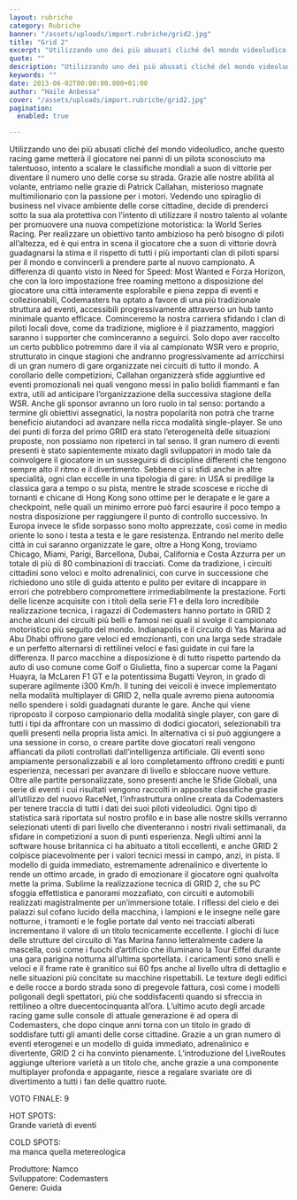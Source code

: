 ```yaml
---
layout: rubriche
category: Rubriche
banner: "/assets/uploads/import.rubriche/grid2.jpg"
title: "Grid 2"
excerpt: "Utilizzando uno dei più abusati cliché del mondo videoludico, anche questo racing game metterà il giocatore nei panni di un pilota sconosciuto ma talentuoso, intento a scalare le classifiche mondiali a suon di vittorie per diventare il numero uno delle corse su strada. Grazie alle nostre abilità al volante, entriamo nelle grazie di Patrick Callahan, [&hellip"
quote: ""
description: "Utilizzando uno dei più abusati cliché del mondo videoludico, anche questo racing game metterà il giocatore nei panni di un pilota sconosciuto ma talentuoso, intento a scalare le classifiche mondiali a suon di vittorie per diventare il numero uno delle corse su strada. Grazie alle nostre abilità al volante, entriamo nelle grazie di Patrick Callahan, [&hellip"
keywords: ""
date: 2013-06-02T00:00:00.000+01:00
author: "Haile Anbessa"
cover: "/assets/uploads/import.rubriche/grid2.jpg"
pagination:
  enabled: true

---
```


Utilizzando uno dei più abusati cliché del mondo videoludico, anche questo racing game metterà il giocatore nei panni di un pilota sconosciuto ma talentuoso, intento a scalare le classifiche mondiali a suon di vittorie per diventare il numero uno delle corse su strada. Grazie alle nostre abilità al volante, entriamo nelle grazie di Patrick Callahan, misterioso magnate multimilionario con la passione per i motori. Vedendo uno spiraglio di business nel vivace ambiente delle corse cittadine, decide di prenderci sotto la sua ala protettiva con l’intento di utilizzare il nostro talento al volante per promuovere una nuova competizione motoristica: la World Series Racing. Per realizzare un obiettivo tanto ambizioso ha però bisogno di piloti all’altezza, ed è qui entra in scena il giocatore che a suon di vittorie dovrà guadagnarsi la stima e il rispetto di tutti i più importanti clan di piloti sparsi per il mondo e convincerli a prendere parte al nuovo campionato. A differenza di quanto visto in Need for Speed: Most Wanted e Forza Horizon, che con la loro impostazione free roaming mettono a disposizione del giocatore una città interamente esplorabile e piena zeppa di eventi e collezionabili, Codemasters ha optato a favore di una più tradizionale struttura ad eventi, accessibili progressivamente attraverso un hub tanto minimale quanto efficace. Cominceremo la nostra carriera sfidando i clan di piloti locali dove, come da tradizione, migliore è il piazzamento, maggiori saranno i supporter che cominceranno a seguirci. Solo dopo aver raccolto un certo pubblico potremmo dare il via al campionato WSR vero e proprio, strutturato in cinque stagioni che andranno progressivamente ad arricchirsi di un gran numero di gare organizzate nei circuiti di tutto il mondo. A corollario delle competizioni, Callahan organizzerà sfide aggiuntive ed eventi promozionali nei quali vengono messi in palio bolidi fiammanti e fan extra, utili ad anticipare l’organizzazione della successiva stagione della WSR. Anche gli sponsor avranno un loro ruolo in tal senso: portando a termine gli obiettivi assegnatici, la nostra popolarità non potrà che trarne beneficio aiutandoci ad avanzare nella ricca modalità single-player. Se uno dei punti di forza del primo GRID era stato l’eterogeneità delle situazioni proposte, non possiamo non ripeterci in tal senso. Il gran numero di eventi presenti è stato sapientemente mixato dagli sviluppatori in modo tale da coinvolgere il giocatore in un susseguirsi di discipline differenti che tengono sempre alto il ritmo e il divertimento. Sebbene ci si sfidi anche in altre specialità, ogni clan eccelle in una tipologia di gare: in USA si predilige la classica gara a tempo o su pista, mentre le strade scoscese e ricche di tornanti e chicane di Hong Kong sono ottime per le derapate e le gare a checkpoint, nelle quali un minimo errore può farci esaurire il poco tempo a nostra disposizione per raggiungere il punto di controllo successivo. In Europa invece le sfide sorpasso sono molto apprezzate, così come in medio oriente lo sono i testa a testa e le gare resistenza. Entrando nel merito delle città in cui saranno organizzate le gare, oltre a Hong Kong, troviamo Chicago, Miami, Parigi, Barcellona, Dubai, California e Costa Azzurra per un totale di più di 80 combinazioni di tracciati. Come da tradizione, i circuiti cittadini sono veloci e molto adrenalinici, con curve in successione che richiedono uno stile di guida attento e pulito per evitare di incappare in errori che potrebbero compromettere irrimediabilmente la prestazione. Forti delle licenze acquisite con i titoli della serie F1 e della loro incredibile realizzazione tecnica, i ragazzi di Codemasters hanno portato in GRID 2 anche alcuni dei circuiti più belli e famosi nei quali si svolge il campionato motoristico più seguito del mondo. Indianapolis e il circuito di Yas Marina ad Abu Dhabi offrono gare veloci ed emozionanti, con una larga sede stradale e un perfetto alternarsi di rettilinei veloci e fasi guidate in cui fare la differenza. Il parco macchine a disposizione è di tutto rispetto partendo da auto di uso comune come Golf o Giulietta, fino a supercar come la Pagani Huayra, la McLaren F1 GT e la potentissima Bugatti Veyron, in grado di superare agilmente i300 Km/h. Il tuning dei veicoli è invece implementato nella modalità multiplayer di GRID 2, nella quale avremo piena autonomia nello spendere i soldi guadagnati durante le gare. Anche qui viene riproposto il corposo campionario della modalità single player, con gare di tutti i tipi da affrontare con un massimo di dodici giocatori, selezionabili tra quelli presenti nella propria lista amici. In alternativa ci si può aggiungere a una sessione in corso, o creare partite dove giocatori reali vengono affiancati da piloti controllati dall’intelligenza artificiale. Gli eventi sono ampiamente personalizzabili e al loro completamento offrono crediti e punti esperienza, necessari per avanzare di livello e sbloccare nuove vetture. Oltre alle partite personalizzate, sono presenti anche le Sfide Globali, una serie di eventi i cui risultati vengono raccolti in apposite classifiche grazie all’utilizzo del nuovo RaceNet, l’infrastruttura online creata da Codemasters per tenere traccia di tutti i dati dei suoi piloti videoludici. Ogni tipo di statistica sarà riportata sul nostro profilo e in base alle nostre skills verranno selezionati utenti di pari livello che diventeranno i nostri rivali settimanali, da sfidare in competizioni a suon di punti esperienza. Negli ultimi anni la software house britannica ci ha abituato a titoli eccellenti, e anche GRID 2 colpisce piacevolmente per i valori tecnici messi in campo, anzi, in pista. Il modello di guida immediato, estremamente adrenalinico e divertente lo rende un ottimo arcade, in grado di emozionare il giocatore ogni qualvolta mette la prima. Sublime la realizzazione tecnica di GRID 2, che su PC sfoggia effettistica e panorami mozzafiato, con circuiti e automobili realizzati magistralmente per un’immersione totale. I riflessi del cielo e dei palazzi sul cofano lucido della macchina, i lampioni e le insegne nelle gare notturne, i tramonti e le foglie portate dal vento nei tracciati alberati incrementano il valore di un titolo tecnicamente eccellente. I giochi di luce delle strutture del circuito di Yas Marina fanno letteralmente cadere la mascella, così come i fuochi d’artificio che illuminano la Tour Eiffel durante una gara parigina notturna all’ultima sportellata. I caricamenti sono snelli e veloci e il frame rate è granitico sui 60 fps anche al livello ultra di dettaglio e nelle situazioni più concitate su macchine rispettabili. Le texture degli edifici e delle rocce a bordo strada sono di pregevole fattura, così come i modelli poligonali degli spettatori, più che soddisfacenti quando si sfreccia in rettilineo a oltre duecentocinquanta all’ora. L’ultimo acuto degli arcade racing game sulle console di attuale generazione è ad opera di Codemasters, che dopo cinque anni torna con un titolo in grado di soddisfare tutti gli amanti delle corse cittadine. Grazie a un gran numero di eventi eterogenei e un modello di guida immediato, adrenalinico e divertente, GRID 2 ci ha convinto pienamente. L’introduzione del LiveRoutes aggiunge ulteriore varietà a un titolo che, anche grazie a una componente multiplayer profonda e appagante, riesce a regalare svariate ore di divertimento a tutti i fan delle quattro ruote.

VOTO FINALE: 9

HOT SPOTS:  
Grande varietà di eventi

COLD SPOTS:  
ma manca quella metereologica

Produttore: Namco  
Sviluppatore: Codemasters  
Genere: Guida